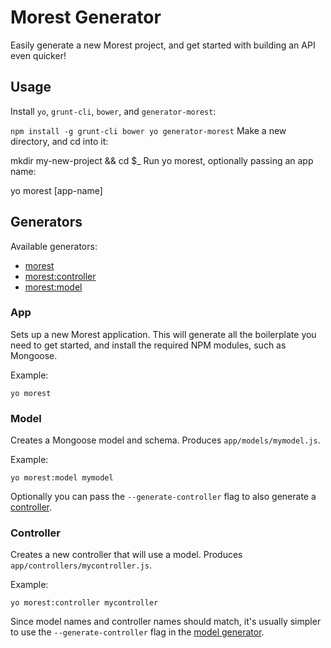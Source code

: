 # Morest Generator

Easily generate a new Morest project, and get started with building an API even quicker!

## Usage

Install `yo`, `grunt-cli`, `bower`, and `generator-morest`:

`npm install -g grunt-cli bower yo generator-morest`
Make a new directory, and cd into it:

mkdir my-new-project && cd $_
Run yo morest, optionally passing an app name:

yo morest [app-name]

## Generators
Available generators:

- [morest](#app)
- [morest:controller](#controller)
- [morest:model](#model)

### App
Sets up a new Morest application. This will generate all the boilerplate you need to get started, and install the 
required NPM modules, such as Mongoose.

Example:
```
yo morest
```


### Model
Creates a Mongoose model and schema. Produces `app/models/mymodel.js`.

Example:
```
yo morest:model mymodel
```

Optionally you can pass the ``--generate-controller`` flag to also generate a [controller](#Controller).

### Controller
Creates a new controller that will use a model. Produces `app/controllers/mycontroller.js`.

Example:
```
yo morest:controller mycontroller
```

Since model names and controller names should match, it's usually simpler to use the `--generate-controller` flag in 
the [model generator](#Model).
